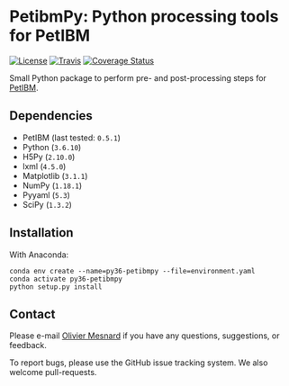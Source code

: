 # PetibmPy: Python processing tools for PetIBM

[![License](https://img.shields.io/badge/License-BSD%203--Clause-blue.svg)](https://github.com/mesnardo/petibmpy/raw/master/LICENSE)
[![Travis](https://img.shields.io/travis/mesnardo/petibmpy/master.svg?style=flat-square&logo=travis)](https://travis-ci.org/mesnardo/petibmpy)
[![Coverage Status](https://coveralls.io/repos/github/mesnardo/petibmpy/badge.svg?branch=master)](https://coveralls.io/github/mesnardo/petibmpy?branch=master)

Small Python package to perform pre- and post-processing steps for [PetIBM](https://github.com/barbagroup/PetIBM).

## Dependencies

* PetIBM (last tested: `0.5.1`)
* Python (`3.6.10`)
* H5Py (`2.10.0`)
* lxml (`4.5.0`)
* Matplotlib (`3.1.1`)
* NumPy (`1.18.1`)
* Pyyaml (`5.3`)
* SciPy (`1.3.2`)

## Installation

With Anaconda:

```shell
conda env create --name=py36-petibmpy --file=environment.yaml
conda activate py36-petibmpy
python setup.py install
```

## Contact

Please e-mail [Olivier Mesnard](mailto:mesnardo@gwu.edu) if you have any questions, suggestions, or feedback.

To report bugs, please use the GitHub issue tracking system.
We also welcome pull-requests.

